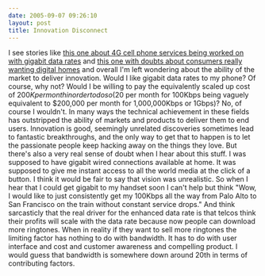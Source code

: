 ```yaml
---
date: 2005-09-07 09:26:10
layout: post
title: Innovation Disconnect
---
```


I see stories like [this one about 4G cell phone services being worked on with gigabit data rates](http://hardware.slashdot.org/article.pl?sid=05/09/03/2011200&from=rss) and [this one with doubts about consumers really wanting digital homes](http://slashdot.org/article.pl?sid=05/09/04/1410253&from=rss) and overall I'm left wondering about the ability of the market to deliver innovation. Would I like gigabit data rates to my phone? Of course, why not? Would I be willing to pay the equivalently scaled up cost of $200K per month in order to do so ($20 per month for 100Kbps being vaguely equivalent to $200,000 per month for 1,000,000Kbps or 1Gbps)? No, of course I wouldn't. In many ways the technical achievement in these fields has outstripped the ability of markets and products to deliver them to end users. Innovation is good, seemingly unrelated discoveries sometimes lead to fantastic breakthroughs, and the only way to get that to happen is to let the passionate people keep hacking away on the things they love. But there's also a very real sense of doubt when I hear about this stuff. I was supposed to have gigabit wired connections available at home. It was supposed to give me instant access to all the world media at the click of a button. I think it would be fair to say that vision was unrealistic. So when I hear that I could get gigabit to my handset soon I can't help but think "Wow, I would like to just consistently get my 100Kbps all the way from Palo Alto to San Francisco on the train without constant service drops." And think sarcasticly that the real driver for the enhanced data rate is that telcos think their profits will scale with the data rate because now people can download more ringtones. When in reality if they want to sell more ringtones the limiting factor has nothing to do with bandwidth. It has to do with user interface and cost and customer awareness and compelling product. I would guess that bandwidth is somewhere down around 20th in terms of contributing factors.
